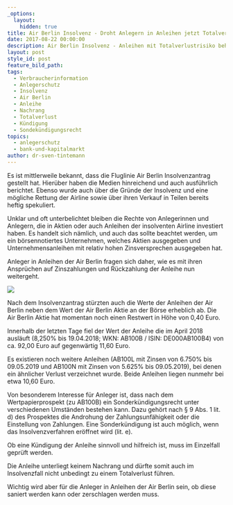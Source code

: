 ```yaml
---
_options:
  layout:
    hidden: true
title: Air Berlin Insolvenz - Droht Anlegern in Anleihen jetzt Totalverlust?
date: 2017-08-22 00:00:00
description: Air Berlin Insolvenz - Anleihen mit Totalverlustrisiko behaftet
layout: post
style_id: post
feature_bild_path:
tags:
  - Verbraucherinformation
  - Anlegerschutz
  - Insolvenz
  - Air Berlin
  - Anleihe
  - Nachrang
  - Totalverlust
  - Kündigung
  - Sondekündigungsrecht
topics:
  - anlegerschutz
  - bank-und-kapitalmarkt
author: dr-sven-tintemann
---
```



Es ist mittlerweile bekannt, dass die Fluglinie Air Berlin Insolvenzantrag gestellt hat. Hierüber haben die Medien hinreichend und auch ausführlich berichtet. Ebenso wurde auch über die Gründe der Insolvenz und eine mögliche Rettung der Airline sowie über ihren Verkauf in Teilen bereits heftig spekuliert.

Unklar und oft unterbelichtet bleiben die Rechte von Anlegerinnen und Anlegern, die in Aktien oder auch Anleihen der insolventen Airline investiert haben. Es handelt sich nämlich, und auch das sollte beachtet werden, um ein börsennotiertes Unternehmen, welches Aktien ausgegeben und Unternehmensanleihen mit relativ hohen Zinsversprechen ausgegeben hat.

Anleger in Anleihen der Air Berlin fragen sich daher, wie es mit ihren Ansprüchen auf Zinszahlungen und Rückzahlung der Anleihe nun weitergeht.

![](/uploads/versions/air-berlin-herzen-1---x----4032-3024x---.jpg)

Nach dem Insolvenzantrag stürzten auch die Werte der Anleihen der Air Berlin neben dem Wert der Air Berlin Aktie an der Börse erheblich ab. Die Air Berlin Aktie hat momentan noch einen Restwert in Höhe von 0,40 Euro.

Innerhalb der letzten Tage fiel der Wert der Anleihe die im April 2018 ausläuft (8,250% bis 19.04.2018; WKN: AB100B / ISIN: DE000AB100B4) von ca. 92,00 Euro auf gegenwärtig 11,60 Euro.

Es existieren noch weitere Anleihen (AB100L mit Zinsen von 6.750% bis 09.05.2019 und AB100N mit Zinsen von 5.625% bis 09.05.2019), bei denen ein ähnlicher Verlust verzeichnet wurde. Beide Anleihen liegen nunmehr bei etwa 10,60 Euro.

Von besonderem Interesse für Anleger ist, dass nach dem Wertpapierprospekt (zu AB100B) ein Sonderkündigungsrecht unter verschiedenen Umständen bestehen kann. Dazu gehört nach § 9 Abs. 1 lit. d) des Prospektes die Androhung der Zahlungsunfähigkeit oder die Einstellung von Zahlungen. Eine Sonderkündigung ist auch möglich, wenn das Insolvenzverfahren eröffnet wird (lit. e).

Ob eine Kündigung der Anleihe sinnvoll und hilfreich ist, muss im Einzelfall geprüft werden.

Die Anleihe unterliegt keinem Nachrang und dürfte somit auch im Insolvenzfall nicht unbedingt zu einem Totalverlust führen.

Wichtig wird aber für die Anleger in Anleihen der Air Berlin sein, ob diese saniert werden kann oder zerschlagen werden muss.